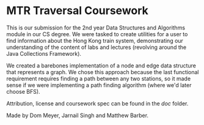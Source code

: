 # MTR Traversal Coursework

This is our submission for the 2nd year Data Structures and Algorithms module in our CS degree. We were tasked to create utilities for a user to find information about the Hong Kong train system, demonstrating our understanding of the content of labs and lectures (revolving around the Java Collections Framework).

We created a barebones implementation of a node and edge data structure that represents a graph. We chose this approach because the last functional requirement requires finding a path between any two stations, so it made sense if we were implementing a path finding algorithm (where we'd later choose BFS).

Attribution, license and coursework spec can be found in the *doc* folder.

Made by Dom Meyer, Jarnail Singh and Matthew Barber.
